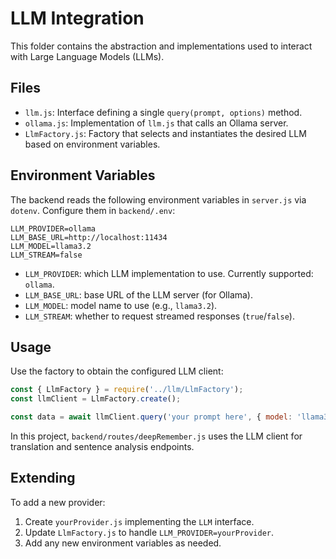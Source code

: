 # LLM Integration

This folder contains the abstraction and implementations used to interact with Large Language Models (LLMs).

## Files

- `llm.js`: Interface defining a single `query(prompt, options)` method.
- `ollama.js`: Implementation of `llm.js` that calls an Ollama server.
- `LlmFactory.js`: Factory that selects and instantiates the desired LLM based on environment variables.

## Environment Variables

The backend reads the following environment variables in `server.js` via `dotenv`. Configure them in `backend/.env`:

```env
LLM_PROVIDER=ollama
LLM_BASE_URL=http://localhost:11434
LLM_MODEL=llama3.2
LLM_STREAM=false
```

- `LLM_PROVIDER`: which LLM implementation to use. Currently supported: `ollama`.
- `LLM_BASE_URL`: base URL of the LLM server (for Ollama).
- `LLM_MODEL`: model name to use (e.g., `llama3.2`).
- `LLM_STREAM`: whether to request streamed responses (`true`/`false`).

## Usage

Use the factory to obtain the configured LLM client:

```js
const { LlmFactory } = require('../llm/LlmFactory');
const llmClient = LlmFactory.create();

const data = await llmClient.query('your prompt here', { model: 'llama3.2', stream: false });
```

In this project, `backend/routes/deepRemember.js` uses the LLM client for translation and sentence analysis endpoints.

## Extending

To add a new provider:
1. Create `yourProvider.js` implementing the `LLM` interface.
2. Update `LlmFactory.js` to handle `LLM_PROVIDER=yourProvider`.
3. Add any new environment variables as needed.


